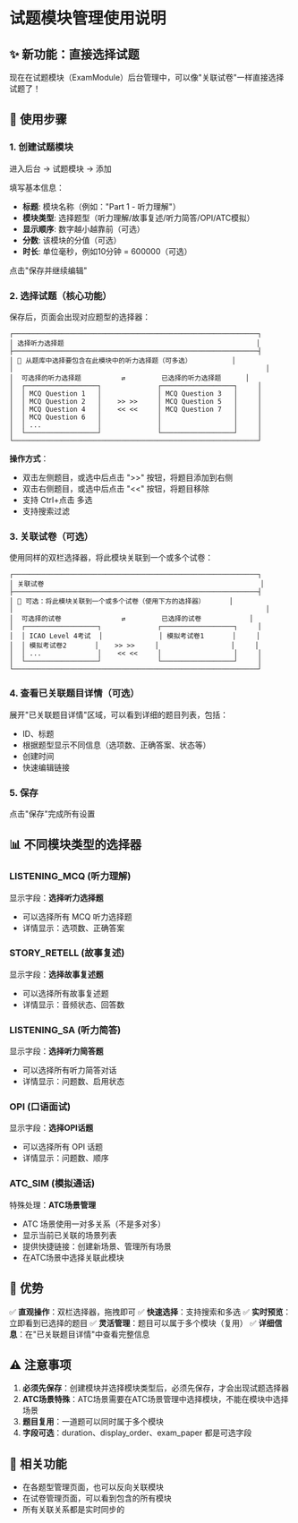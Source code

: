# 试题模块管理使用说明

## ✨ 新功能：直接选择试题

现在在试题模块（ExamModule）后台管理中，可以像"关联试卷"一样直接选择试题了！

## 📝 使用步骤

### 1. 创建试题模块

进入后台 → 试题模块 → 添加

填写基本信息：
- **标题**: 模块名称（例如："Part 1 - 听力理解"）
- **模块类型**: 选择题型（听力理解/故事复述/听力简答/OPI/ATC模拟）
- **显示顺序**: 数字越小越靠前（可选）
- **分数**: 该模块的分值（可选）
- **时长**: 单位毫秒，例如10分钟 = 600000（可选）

点击"保存并继续编辑"

### 2. 选择试题（核心功能）

保存后，页面会出现对应题型的选择器：

```
┌─────────────────────────────────────────────────────────────┐
│ 选择听力选择题                                                │
├─────────────────────────────────────────────────────────────┤
│ 📝 从题库中选择要包含在此模块中的听力选择题（可多选）          │
│                                                               │
│  可选择的听力选择题          ⇄         已选择的听力选择题      │
│  ┌──────────────────┐              ┌──────────────────┐     │
│  │ MCQ Question 1   │              │ MCQ Question 3   │     │
│  │ MCQ Question 2   │    >> >>     │ MCQ Question 5   │     │
│  │ MCQ Question 4   │    << <<     │ MCQ Question 7   │     │
│  │ MCQ Question 6   │              │                  │     │
│  │ ...              │              │                  │     │
│  └──────────────────┘              └──────────────────┘     │
└─────────────────────────────────────────────────────────────┘
```

**操作方式**：
- 双击左侧题目，或选中后点击 ">>" 按钮，将题目添加到右侧
- 双击右侧题目，或选中后点击 "<<" 按钮，将题目移除
- 支持 Ctrl+点击 多选
- 支持搜索过滤

### 3. 关联试卷（可选）

使用同样的双栏选择器，将此模块关联到一个或多个试卷：

```
┌─────────────────────────────────────────────────────────────┐
│ 关联试卷                                                      │
├─────────────────────────────────────────────────────────────┤
│ 📄 可选：将此模块关联到一个或多个试卷（使用下方的选择器）      │
│                                                               │
│  可选择的试卷               ⇄         已选择的试卷            │
│  ┌──────────────────┐              ┌──────────────────┐     │
│  │ ICAO Level 4考试  │              │ 模拟考试卷1       │     │
│  │ 模拟考试卷2       │    >> >>     │                  │     │
│  │ ...              │    << <<     │                  │     │
│  └──────────────────┘              └──────────────────┘     │
└─────────────────────────────────────────────────────────────┘
```

### 4. 查看已关联题目详情（可选）

展开"已关联题目详情"区域，可以看到详细的题目列表，包括：
- ID、标题
- 根据题型显示不同信息（选项数、正确答案、状态等）
- 创建时间
- 快速编辑链接

### 5. 保存

点击"保存"完成所有设置

## 📊 不同模块类型的选择器

### LISTENING_MCQ (听力理解)
显示字段：**选择听力选择题**
- 可以选择所有 MCQ 听力选择题
- 详情显示：选项数、正确答案

### STORY_RETELL (故事复述)
显示字段：**选择故事复述题**
- 可以选择所有故事复述题
- 详情显示：音频状态、回答数

### LISTENING_SA (听力简答)
显示字段：**选择听力简答题**
- 可以选择所有听力简答对话
- 详情显示：问题数、启用状态

### OPI (口语面试)
显示字段：**选择OPI话题**
- 可以选择所有 OPI 话题
- 详情显示：问题数、顺序

### ATC_SIM (模拟通话)
特殊处理：**ATC场景管理**
- ATC 场景使用一对多关系（不是多对多）
- 显示当前已关联的场景列表
- 提供快捷链接：创建新场景、管理所有场景
- 在ATC场景中选择关联此模块

## 🎯 优势

✅ **直观操作**：双栏选择器，拖拽即可
✅ **快速选择**：支持搜索和多选
✅ **实时预览**：立即看到已选择的题目
✅ **灵活管理**：题目可以属于多个模块（复用）
✅ **详细信息**：在"已关联题目详情"中查看完整信息

## ⚠️ 注意事项

1. **必须先保存**：创建模块并选择模块类型后，必须先保存，才会出现试题选择器
2. **ATC场景特殊**：ATC场景需要在ATC场景管理中选择模块，不能在模块中选择场景
3. **题目复用**：一道题可以同时属于多个模块
4. **字段可选**：duration、display_order、exam_paper 都是可选字段

## 🔗 相关功能

- 在各题型管理页面，也可以反向关联模块
- 在试卷管理页面，可以看到包含的所有模块
- 所有关联关系都是实时同步的

